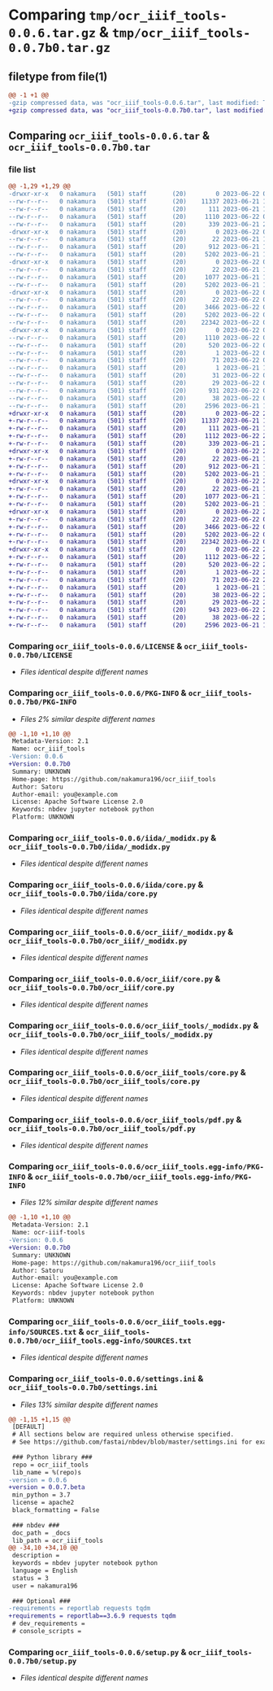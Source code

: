 # Comparing `tmp/ocr_iiif_tools-0.0.6.tar.gz` & `tmp/ocr_iiif_tools-0.0.7b0.tar.gz`

## filetype from file(1)

```diff
@@ -1 +1 @@
-gzip compressed data, was "ocr_iiif_tools-0.0.6.tar", last modified: Thu Jun 22 04:03:56 2023, max compression
+gzip compressed data, was "ocr_iiif_tools-0.0.7b0.tar", last modified: Thu Jun 22 21:33:03 2023, max compression
```

## Comparing `ocr_iiif_tools-0.0.6.tar` & `ocr_iiif_tools-0.0.7b0.tar`

### file list

```diff
@@ -1,29 +1,29 @@
-drwxr-xr-x   0 nakamura   (501) staff       (20)        0 2023-06-22 04:03:56.088724 ocr_iiif_tools-0.0.6/
--rw-r--r--   0 nakamura   (501) staff       (20)    11337 2023-06-21 11:48:10.000000 ocr_iiif_tools-0.0.6/LICENSE
--rw-r--r--   0 nakamura   (501) staff       (20)      111 2023-06-21 11:48:10.000000 ocr_iiif_tools-0.0.6/MANIFEST.in
--rw-r--r--   0 nakamura   (501) staff       (20)     1110 2023-06-22 04:03:56.088380 ocr_iiif_tools-0.0.6/PKG-INFO
--rw-r--r--   0 nakamura   (501) staff       (20)      339 2023-06-21 23:57:18.000000 ocr_iiif_tools-0.0.6/README.md
-drwxr-xr-x   0 nakamura   (501) staff       (20)        0 2023-06-22 04:03:56.081826 ocr_iiif_tools-0.0.6/iida/
--rw-r--r--   0 nakamura   (501) staff       (20)       22 2023-06-21 11:48:10.000000 ocr_iiif_tools-0.0.6/iida/__init__.py
--rw-r--r--   0 nakamura   (501) staff       (20)      912 2023-06-21 11:48:10.000000 ocr_iiif_tools-0.0.6/iida/_modidx.py
--rw-r--r--   0 nakamura   (501) staff       (20)     5202 2023-06-21 11:48:10.000000 ocr_iiif_tools-0.0.6/iida/core.py
-drwxr-xr-x   0 nakamura   (501) staff       (20)        0 2023-06-22 04:03:56.083127 ocr_iiif_tools-0.0.6/ocr_iiif/
--rw-r--r--   0 nakamura   (501) staff       (20)       22 2023-06-21 11:48:10.000000 ocr_iiif_tools-0.0.6/ocr_iiif/__init__.py
--rw-r--r--   0 nakamura   (501) staff       (20)     1077 2023-06-21 11:48:10.000000 ocr_iiif_tools-0.0.6/ocr_iiif/_modidx.py
--rw-r--r--   0 nakamura   (501) staff       (20)     5202 2023-06-21 11:48:10.000000 ocr_iiif_tools-0.0.6/ocr_iiif/core.py
-drwxr-xr-x   0 nakamura   (501) staff       (20)        0 2023-06-22 04:03:56.084035 ocr_iiif_tools-0.0.6/ocr_iiif_tools/
--rw-r--r--   0 nakamura   (501) staff       (20)       22 2023-06-22 04:03:40.000000 ocr_iiif_tools-0.0.6/ocr_iiif_tools/__init__.py
--rw-r--r--   0 nakamura   (501) staff       (20)     3466 2023-06-22 04:03:40.000000 ocr_iiif_tools-0.0.6/ocr_iiif_tools/_modidx.py
--rw-r--r--   0 nakamura   (501) staff       (20)     5202 2023-06-22 04:03:40.000000 ocr_iiif_tools-0.0.6/ocr_iiif_tools/core.py
--rw-r--r--   0 nakamura   (501) staff       (20)    22342 2023-06-22 04:03:40.000000 ocr_iiif_tools-0.0.6/ocr_iiif_tools/pdf.py
-drwxr-xr-x   0 nakamura   (501) staff       (20)        0 2023-06-22 04:03:56.086620 ocr_iiif_tools-0.0.6/ocr_iiif_tools.egg-info/
--rw-r--r--   0 nakamura   (501) staff       (20)     1110 2023-06-22 04:03:56.000000 ocr_iiif_tools-0.0.6/ocr_iiif_tools.egg-info/PKG-INFO
--rw-r--r--   0 nakamura   (501) staff       (20)      520 2023-06-22 04:03:56.000000 ocr_iiif_tools-0.0.6/ocr_iiif_tools.egg-info/SOURCES.txt
--rw-r--r--   0 nakamura   (501) staff       (20)        1 2023-06-22 04:03:56.000000 ocr_iiif_tools-0.0.6/ocr_iiif_tools.egg-info/dependency_links.txt
--rw-r--r--   0 nakamura   (501) staff       (20)       71 2023-06-22 04:03:56.000000 ocr_iiif_tools-0.0.6/ocr_iiif_tools.egg-info/entry_points.txt
--rw-r--r--   0 nakamura   (501) staff       (20)        1 2023-06-21 11:50:57.000000 ocr_iiif_tools-0.0.6/ocr_iiif_tools.egg-info/not-zip-safe
--rw-r--r--   0 nakamura   (501) staff       (20)       31 2023-06-22 04:03:56.000000 ocr_iiif_tools-0.0.6/ocr_iiif_tools.egg-info/requires.txt
--rw-r--r--   0 nakamura   (501) staff       (20)       29 2023-06-22 04:03:56.000000 ocr_iiif_tools-0.0.6/ocr_iiif_tools.egg-info/top_level.txt
--rw-r--r--   0 nakamura   (501) staff       (20)      931 2023-06-22 04:03:34.000000 ocr_iiif_tools-0.0.6/settings.ini
--rw-r--r--   0 nakamura   (501) staff       (20)       38 2023-06-22 04:03:56.088825 ocr_iiif_tools-0.0.6/setup.cfg
--rw-r--r--   0 nakamura   (501) staff       (20)     2596 2023-06-21 11:48:10.000000 ocr_iiif_tools-0.0.6/setup.py
+drwxr-xr-x   0 nakamura   (501) staff       (20)        0 2023-06-22 21:33:03.095660 ocr_iiif_tools-0.0.7b0/
+-rw-r--r--   0 nakamura   (501) staff       (20)    11337 2023-06-21 11:48:10.000000 ocr_iiif_tools-0.0.7b0/LICENSE
+-rw-r--r--   0 nakamura   (501) staff       (20)      111 2023-06-21 11:48:10.000000 ocr_iiif_tools-0.0.7b0/MANIFEST.in
+-rw-r--r--   0 nakamura   (501) staff       (20)     1112 2023-06-22 21:33:03.095484 ocr_iiif_tools-0.0.7b0/PKG-INFO
+-rw-r--r--   0 nakamura   (501) staff       (20)      339 2023-06-21 23:57:18.000000 ocr_iiif_tools-0.0.7b0/README.md
+drwxr-xr-x   0 nakamura   (501) staff       (20)        0 2023-06-22 21:33:03.091236 ocr_iiif_tools-0.0.7b0/iida/
+-rw-r--r--   0 nakamura   (501) staff       (20)       22 2023-06-21 11:48:10.000000 ocr_iiif_tools-0.0.7b0/iida/__init__.py
+-rw-r--r--   0 nakamura   (501) staff       (20)      912 2023-06-21 11:48:10.000000 ocr_iiif_tools-0.0.7b0/iida/_modidx.py
+-rw-r--r--   0 nakamura   (501) staff       (20)     5202 2023-06-21 11:48:10.000000 ocr_iiif_tools-0.0.7b0/iida/core.py
+drwxr-xr-x   0 nakamura   (501) staff       (20)        0 2023-06-22 21:33:03.092274 ocr_iiif_tools-0.0.7b0/ocr_iiif/
+-rw-r--r--   0 nakamura   (501) staff       (20)       22 2023-06-21 11:48:10.000000 ocr_iiif_tools-0.0.7b0/ocr_iiif/__init__.py
+-rw-r--r--   0 nakamura   (501) staff       (20)     1077 2023-06-21 11:48:10.000000 ocr_iiif_tools-0.0.7b0/ocr_iiif/_modidx.py
+-rw-r--r--   0 nakamura   (501) staff       (20)     5202 2023-06-21 11:48:10.000000 ocr_iiif_tools-0.0.7b0/ocr_iiif/core.py
+drwxr-xr-x   0 nakamura   (501) staff       (20)        0 2023-06-22 21:33:03.093723 ocr_iiif_tools-0.0.7b0/ocr_iiif_tools/
+-rw-r--r--   0 nakamura   (501) staff       (20)       22 2023-06-22 04:03:40.000000 ocr_iiif_tools-0.0.7b0/ocr_iiif_tools/__init__.py
+-rw-r--r--   0 nakamura   (501) staff       (20)     3466 2023-06-22 04:03:40.000000 ocr_iiif_tools-0.0.7b0/ocr_iiif_tools/_modidx.py
+-rw-r--r--   0 nakamura   (501) staff       (20)     5202 2023-06-22 04:03:40.000000 ocr_iiif_tools-0.0.7b0/ocr_iiif_tools/core.py
+-rw-r--r--   0 nakamura   (501) staff       (20)    22342 2023-06-22 04:03:40.000000 ocr_iiif_tools-0.0.7b0/ocr_iiif_tools/pdf.py
+drwxr-xr-x   0 nakamura   (501) staff       (20)        0 2023-06-22 21:33:03.095248 ocr_iiif_tools-0.0.7b0/ocr_iiif_tools.egg-info/
+-rw-r--r--   0 nakamura   (501) staff       (20)     1112 2023-06-22 21:33:03.000000 ocr_iiif_tools-0.0.7b0/ocr_iiif_tools.egg-info/PKG-INFO
+-rw-r--r--   0 nakamura   (501) staff       (20)      520 2023-06-22 21:33:03.000000 ocr_iiif_tools-0.0.7b0/ocr_iiif_tools.egg-info/SOURCES.txt
+-rw-r--r--   0 nakamura   (501) staff       (20)        1 2023-06-22 21:33:03.000000 ocr_iiif_tools-0.0.7b0/ocr_iiif_tools.egg-info/dependency_links.txt
+-rw-r--r--   0 nakamura   (501) staff       (20)       71 2023-06-22 21:33:03.000000 ocr_iiif_tools-0.0.7b0/ocr_iiif_tools.egg-info/entry_points.txt
+-rw-r--r--   0 nakamura   (501) staff       (20)        1 2023-06-21 11:50:57.000000 ocr_iiif_tools-0.0.7b0/ocr_iiif_tools.egg-info/not-zip-safe
+-rw-r--r--   0 nakamura   (501) staff       (20)       38 2023-06-22 21:33:03.000000 ocr_iiif_tools-0.0.7b0/ocr_iiif_tools.egg-info/requires.txt
+-rw-r--r--   0 nakamura   (501) staff       (20)       29 2023-06-22 21:33:03.000000 ocr_iiif_tools-0.0.7b0/ocr_iiif_tools.egg-info/top_level.txt
+-rw-r--r--   0 nakamura   (501) staff       (20)      943 2023-06-22 21:32:55.000000 ocr_iiif_tools-0.0.7b0/settings.ini
+-rw-r--r--   0 nakamura   (501) staff       (20)       38 2023-06-22 21:33:03.095720 ocr_iiif_tools-0.0.7b0/setup.cfg
+-rw-r--r--   0 nakamura   (501) staff       (20)     2596 2023-06-21 11:48:10.000000 ocr_iiif_tools-0.0.7b0/setup.py
```

### Comparing `ocr_iiif_tools-0.0.6/LICENSE` & `ocr_iiif_tools-0.0.7b0/LICENSE`

 * *Files identical despite different names*

### Comparing `ocr_iiif_tools-0.0.6/PKG-INFO` & `ocr_iiif_tools-0.0.7b0/PKG-INFO`

 * *Files 2% similar despite different names*

```diff
@@ -1,10 +1,10 @@
 Metadata-Version: 2.1
 Name: ocr_iiif_tools
-Version: 0.0.6
+Version: 0.0.7b0
 Summary: UNKNOWN
 Home-page: https://github.com/nakamura196/ocr_iiif_tools
 Author: Satoru
 Author-email: you@example.com
 License: Apache Software License 2.0
 Keywords: nbdev jupyter notebook python
 Platform: UNKNOWN
```

### Comparing `ocr_iiif_tools-0.0.6/iida/_modidx.py` & `ocr_iiif_tools-0.0.7b0/iida/_modidx.py`

 * *Files identical despite different names*

### Comparing `ocr_iiif_tools-0.0.6/iida/core.py` & `ocr_iiif_tools-0.0.7b0/iida/core.py`

 * *Files identical despite different names*

### Comparing `ocr_iiif_tools-0.0.6/ocr_iiif/_modidx.py` & `ocr_iiif_tools-0.0.7b0/ocr_iiif/_modidx.py`

 * *Files identical despite different names*

### Comparing `ocr_iiif_tools-0.0.6/ocr_iiif/core.py` & `ocr_iiif_tools-0.0.7b0/ocr_iiif/core.py`

 * *Files identical despite different names*

### Comparing `ocr_iiif_tools-0.0.6/ocr_iiif_tools/_modidx.py` & `ocr_iiif_tools-0.0.7b0/ocr_iiif_tools/_modidx.py`

 * *Files identical despite different names*

### Comparing `ocr_iiif_tools-0.0.6/ocr_iiif_tools/core.py` & `ocr_iiif_tools-0.0.7b0/ocr_iiif_tools/core.py`

 * *Files identical despite different names*

### Comparing `ocr_iiif_tools-0.0.6/ocr_iiif_tools/pdf.py` & `ocr_iiif_tools-0.0.7b0/ocr_iiif_tools/pdf.py`

 * *Files identical despite different names*

### Comparing `ocr_iiif_tools-0.0.6/ocr_iiif_tools.egg-info/PKG-INFO` & `ocr_iiif_tools-0.0.7b0/ocr_iiif_tools.egg-info/PKG-INFO`

 * *Files 12% similar despite different names*

```diff
@@ -1,10 +1,10 @@
 Metadata-Version: 2.1
 Name: ocr-iiif-tools
-Version: 0.0.6
+Version: 0.0.7b0
 Summary: UNKNOWN
 Home-page: https://github.com/nakamura196/ocr_iiif_tools
 Author: Satoru
 Author-email: you@example.com
 License: Apache Software License 2.0
 Keywords: nbdev jupyter notebook python
 Platform: UNKNOWN
```

### Comparing `ocr_iiif_tools-0.0.6/ocr_iiif_tools.egg-info/SOURCES.txt` & `ocr_iiif_tools-0.0.7b0/ocr_iiif_tools.egg-info/SOURCES.txt`

 * *Files identical despite different names*

### Comparing `ocr_iiif_tools-0.0.6/settings.ini` & `ocr_iiif_tools-0.0.7b0/settings.ini`

 * *Files 13% similar despite different names*

```diff
@@ -1,15 +1,15 @@
 [DEFAULT]
 # All sections below are required unless otherwise specified.
 # See https://github.com/fastai/nbdev/blob/master/settings.ini for examples.
 
 ### Python library ###
 repo = ocr_iiif_tools
 lib_name = %(repo)s
-version = 0.0.6
+version = 0.0.7.beta
 min_python = 3.7
 license = apache2
 black_formatting = False
 
 ### nbdev ###
 doc_path = _docs
 lib_path = ocr_iiif_tools
@@ -34,10 +34,10 @@
 description = 
 keywords = nbdev jupyter notebook python
 language = English
 status = 3
 user = nakamura196
 
 ### Optional ###
-requirements = reportlab requests tqdm
+requirements = reportlab==3.6.9 requests tqdm
 # dev_requirements = 
 # console_scripts =
```

### Comparing `ocr_iiif_tools-0.0.6/setup.py` & `ocr_iiif_tools-0.0.7b0/setup.py`

 * *Files identical despite different names*

